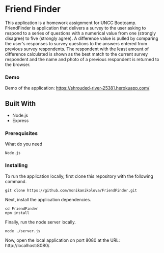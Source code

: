 
# Friend Finder
This application is a homework assignment for UNCC Bootcamp. 
FriendFinder is application that delivers a survey to the user asking to respond to a series of questions with a numerical value from one (strongly disagree) to five (strongly agree). A difference value is pulled by comparing the user's responses to survey questions to the answers entered from previous survey respondents. The respondent with the least amount of difference calculated is shown as the best match to the current survey respondent and the name and photo of a previous respondent is returned to the browser.

### Demo

Demo of the application:  https://shrouded-river-25381.herokuapp.com/

## Built With

* Node.js
* Express


### Prerequisites


What do you need

```
Node.js
```

### Installing

To run the application locally, first clone this repository with the following command.
```
git clone https://github.com/monikanikolova/FriendFinder.git
```
Next, install the application dependencies.
```
cd FriendFinder
npm install
```

Finally, run the node server locally.

```
node ./server.js
```
Now, open the local application on port 8080 at the URL: http://localhost:8080/.
